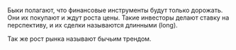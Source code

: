 Быки полагают, что финансовые инструменты будут только дорожать. Они их покупают и ждут роста цены. Такие инвесторы делают ставку на перспективу, и их сделки называются длинными (long).

Так же рост рынка называют бычьим трендом.
